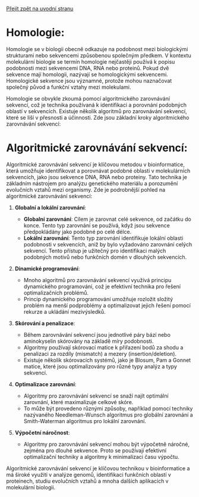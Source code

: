 [Přejít zpět na uvodní stranu](../README.md)

# Homologie:

Homologie se v biologii obecně odkazuje na podobnost mezi biologickými strukturami nebo sekvencemi způsobenou společným předkem. V kontextu molekulární biologie se termín homologie nejčastěji používá k popisu podobnosti mezi sekvencemi DNA, RNA nebo proteinů. Pokud dvě sekvence mají homologii, nazývají se homologickými sekvencemi. Homologické sekvence jsou významné, protože mohou naznačovat společný původ a funkční vztahy mezi molekulami.

Homologie se obvykle zkoumá pomocí algoritmického zarovnávání sekvencí, což je technika používaná k identifikaci a porovnání podobných oblastí v sekvencích. Existuje několik algoritmů pro zarovnávání sekvencí, které se liší v přesnosti a účinnosti. Zde jsou základní kroky algoritmického zarovnávání sekvencí:

# Algoritmické zarovnávání sekvencí:

Algoritmické zarovnávání sekvencí je klíčovou metodou v bioinformatice, která umožňuje identifikovat a porovnávat podobné oblasti v molekulárních sekvencích, jako jsou sekvence DNA, RNA nebo proteiny. Tato technika je základním nástrojem pro analýzu genetického materiálu a porozumění evolučních vztahů mezi organismy. Zde je podrobnější pohled na algoritmické zarovnávání sekvencí:

1. **Globalní a lokální zarovnání**:
   - **Globalní zarovnání**: Cílem je zarovnat celé sekvence, od začátku do konce. Tento typ zarovnání se používá, když jsou sekvence předpokládány jako podobné po celé délce.
   - **Lokální zarovnání**: Tento typ zarovnání identifikuje lokální oblasti podobnosti v sekvencích, aniž by bylo vyžadováno zarovnání celých sekvencí. Tento přístup je užitečný pro identifikaci malých podobných motivů nebo funkčních domén v dlouhých sekvencích.

2. **Dinamické programování**:
   - Mnoho algoritmů pro zarovnávání sekvencí využívá principu dynamického programování, což je efektivní technika pro řešení optimalizačních problémů.
   - Princip dynamického programování umožňuje rozložit složitý problém na menší podproblémy a optimalizovat jejich řešení pomocí rekurze a ukládání mezivýsledků.

3. **Skórování a penalizace**:
   - Během zarovnávání sekvencí jsou jednotlivé páry bází nebo aminokyselin skórovány na základě míry podobnosti.
   - Algoritmy používají skórovací matice k přiřazení bodů za shodu a penalizaci za rozdíly (mismatch) a mezery (insertion/deletion).
   - Existuje několik skórovacích systémů, jako je Blosum, Pam a Gonnet matice, které jsou optimalizovány pro různé typy analýz a typy sekvencí.

4. **Optimalizace zarovnání**:
   - Algoritmy pro zarovnávání sekvencí se snaží najít optimální zarovnání, které maximalizuje celkové skóre.
   - To může být provedeno různými způsoby, například pomocí techniky nazývaného Needleman-Wunsch algoritmus pro globální zarovnání a Smith-Waterman algoritmus pro lokální zarovnání.

5. **Výpočetní náročnost**:
   - Algoritmy pro zarovnávání sekvencí mohou být výpočetně náročné, zejména pro dlouhé sekvence. Proto se používají efektivní optimalizační techniky a algoritmy k minimalizaci času výpočtu.

Algoritmické zarovnávání sekvencí je klíčovou technikou v bioinformatice a má široké využití v analýze genomů, identifikaci funkčních oblastí v proteinech, studiu evolučních vztahů a mnoha dalších aplikacích v molekulární biologii.
